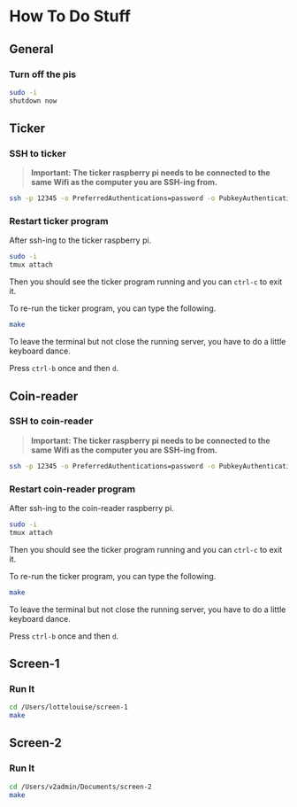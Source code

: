 # How To Do Stuff

## General

### Turn off the pis

```bash
sudo -i
shutdown now
```

## Ticker

### SSH to ticker

> **Important: The ticker raspberry pi needs to be connected to the same Wifi as the computer you are SSH-ing from.**

```bash
ssh -p 12345 -o PreferredAuthentications=password -o PubkeyAuthentication=no lotte@ticker
```

### Restart ticker program

After ssh-ing to the ticker raspberry pi.

```bash
sudo -i
tmux attach
```

Then you should see the ticker program running and you can `ctrl-c` to exit it.

To re-run the ticker program, you can type the following.

```bash
make
```

To leave the terminal but not close the running server, you have to do a little keyboard dance.

Press `ctrl-b` once and then `d`.

## Coin-reader

### SSH to coin-reader

> **Important: The ticker raspberry pi needs to be connected to the same Wifi as the computer you are SSH-ing from.**

```bash
ssh -p 12345 -o PreferredAuthentications=password -o PubkeyAuthentication=no lotte@coin-reader
```

### Restart coin-reader program

After ssh-ing to the coin-reader raspberry pi.

```bash
sudo -i
tmux attach
```

Then you should see the ticker program running and you can `ctrl-c` to exit it.

To re-run the ticker program, you can type the following.

```bash
make
```

To leave the terminal but not close the running server, you have to do a little keyboard dance.

Press `ctrl-b` once and then `d`.

## Screen-1

### Run It

```bash
cd /Users/lottelouise/screen-1
make
```

## Screen-2

### Run It

```bash
cd /Users/v2admin/Documents/screen-2
make
```
